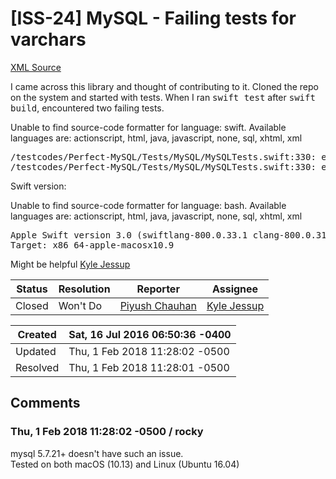 # [ISS-24] MySQL - Failing tests for varchars

[XML Source](./xml/ISS-24.xml)
<p><p>I came across this library and thought of contributing to it. Cloned the repo on the system and started with tests. When I ran <tt>swift test</tt> after <tt>swift build</tt>, encountered two failing tests.</p>

<div class="code panel" style="border-width: 1px;"><div class="codeContent panelContent">
<div class="error"><span class="error">Unable to find source-code formatter for language: swift.</span> Available languages are: actionscript, html, java, javascript, none, sql, xhtml, xml</div><pre>
/testcodes/Perfect-MySQL/Tests/MySQL/MySQLTests.swift:330: error: -[MySQLTestSuite.MySQLTests testQueryStmt2] : XCTAssertTrue failed - 1366 Incorrect string value: '\xF0\x9F\x91\xBB' <span class="code-keyword">for</span> column 'varchar' at row 1 - 1366 Incorrect string value: '\xF0\x9F\x91\xBB' <span class="code-keyword">for</span> column 'varchar' at row 1
/testcodes/Perfect-MySQL/Tests/MySQL/MySQLTests.swift:330: error: -[MySQLTestSuite.MySQLTests testQueryStmt2] : XCTAssertTrue failed - 1366 Incorrect string value: '\xF0\x9F\x91\xBB' <span class="code-keyword">for</span> column 'varchar' at row 1 - 1366 Incorrect string value: '\xF0\x9F\x91\xBB' <span class="code-keyword">for</span> column 'varchar' at row 1
</pre>
</div></div>

<p>Swift version:</p>
<div class="code panel" style="border-width: 1px;"><div class="codeContent panelContent">
<div class="error"><span class="error">Unable to find source-code formatter for language: bash.</span> Available languages are: actionscript, html, java, javascript, none, sql, xhtml, xml</div><pre>
Apple Swift version 3.0 (swiftlang-800.0.33.1 clang-800.0.31)
Target: x86_64-apple-macosx10.9
</pre>
</div></div>

<p>Might be helpful <a href="http://jira.perfect.org:8080/secure/ViewProfile.jspa?name=kjessup" class="user-hover" rel="kjessup">Kyle Jessup</a></p></p>





Status|Resolution|Reporter|Assignee
------|----------|--------|--------
Closed|Won't Do|[Piyush Chauhan](piyushchauhan2011)|[Kyle Jessup]($kjessup)





Created|Sat, 16 Jul 2016 06:50:36 -0400
-------|--------------
Updated|Thu, 1 Feb 2018 11:28:02 -0500
Resolved|Thu, 1 Feb 2018 11:28:01 -0500


## Comments




### Thu, 1 Feb 2018 11:28:02 -0500 / rocky 

<p><p>mysql 5.7.21+ doesn't have such an issue.<br/>
Tested on both macOS (10.13) and Linux (Ubuntu 16.04)</p></p>


